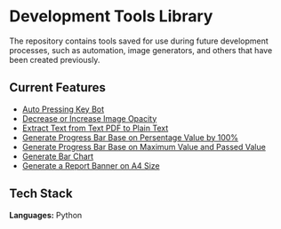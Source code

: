 
# Development Tools Library

The repository contains tools saved for use during future development processes, such as automation, image generators, and others that have been created previously.



## Current Features

- [Auto Pressing Key Bot](https://github.com/calvindany/development-script-001/tree/main/auto-press-key)
- [Decrease or Increase Image Opacity](https://github.com/calvindany/development-script-001/tree/main/change-image-opacity)
- [Extract Text from Text PDF to Plain Text](https://github.com/calvindany/development-script-001/tree/main/convert-file-to-plain-text)
- [Generate Progress Bar Base on Persentage Value by 100%](https://github.com/calvindany/development-script-001/tree/main/generate-progress-bar)
- [Generate Progress Bar Base on Maximum Value and Passed Value](https://github.com/calvindany/development-script-001/tree/main/generate-progress-bar-2)
- [Generate Bar Chart](https://github.com/calvindany/development-script-001/tree/main/generate-graph-leadership)
- [Generate a Report Banner on A4 Size](https://github.com/calvindany/development-script-001/tree/main/generate-report-banner-with-company-logo)

## Tech Stack

**Languages:** Python

